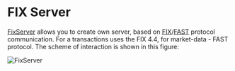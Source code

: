 # FIX Server

[FixServer](../api/StockSharp.Fix.FixServer.html) allows you to create own server, based on [FIX](https://en.wikipedia.org/wiki/Financial_Information_eXchange)\/[FAST](https://en.wikipedia.org/wiki/FAST_protocol) protocol communication. For a transactions uses the FIX 4.4, for market\-data \- FAST protocol. The scheme of interaction is shown in this figure: 

![FixServer](~/images/FixServer.png)

